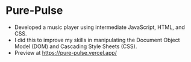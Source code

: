 # Pure-Pulse
 - Developed a music player using intermediate JavaScript, HTML, and CSS. 
 - I did this to improve my skills in manipulating the Document Object Model (DOM) and Cascading Style Sheets (CSS).
-  Preview at https://pure-pulse.vercel.app/
